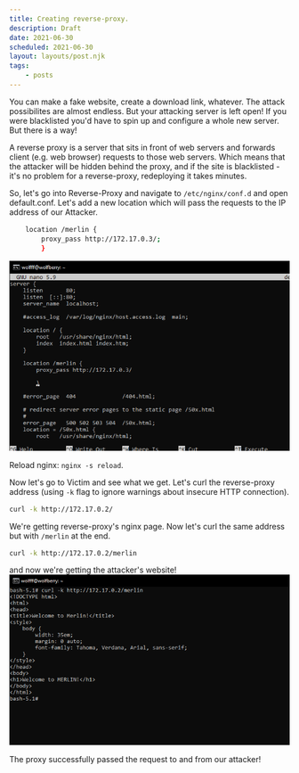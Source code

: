 ```yaml
---
title: Creating reverse-proxy.
description: Draft
date: 2021-06-30
scheduled: 2021-06-30
layout: layouts/post.njk
tags:
    - posts
---
```


You can make a fake website, create a download link, whatever. The attack possibilites are almost endless.
But your attacking server is left open! If you were blacklisted you'd have to spin up and configure a whole new server.
But there is a way!

A reverse proxy is a server that sits in front of web servers and forwards client (e.g. web browser) requests to those web servers.
Which means that the attacker will be hidden behind the proxy, and if the site is blacklisted - it's no problem for a reverse-proxy, redeploying it takes minutes.

So, let's go into Reverse-Proxy and navigate to `/etc/nginx/conf.d` and open default.conf.
Let's add a new location which will pass the requests to the IP address of our Attacker.

``` bash
    location /merlin {
        proxy_pass http://172.17.0.3/;
        }
```

![console prtsc](/img/remote/edit-reverse-proxy-server.png)

Reload nginx: `nginx -s reload`.

Now let's go to Victim and see what we get.
Let's curl the reverse-proxy address (using `-k` flag to ignore warnings about insecure HTTP connection).

``` bash
curl -k http://172.17.0.2/
```

We're getting reverse-proxy's nginx page.
Now let's curl the same address but with `/merlin` at the end.

``` bash
curl -k http://172.17.0.2/merlin
```

and now we're getting the attacker's website!
![console prtsc](/img/remote/curl-reverseproxy-merlin.png)

The proxy successfully passed the request to and from our attacker!